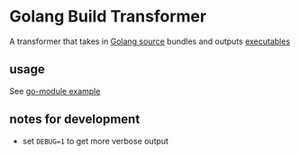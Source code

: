 # Golang Build Transformer

A transformer that takes in [Golang source][golang-source] bundles and outputs [executables][executable]

[golang-source]: https://github.com/product-os/t-golang-source
[executable]: https://github.com/product-os/t-executable


## usage

See [go-module example](test/test-module/input/artifacts)

## notes for development

- set `DEBUG=1` to get more verbose output
